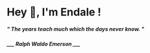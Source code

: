 <h1 title="head"> Hey 👋, I'm Endale !</h1>

**<h5><i>" The years teach much which the days never know. "</i></h5>**

*<b>___ Ralph Waldo Emerson ___</b>*
